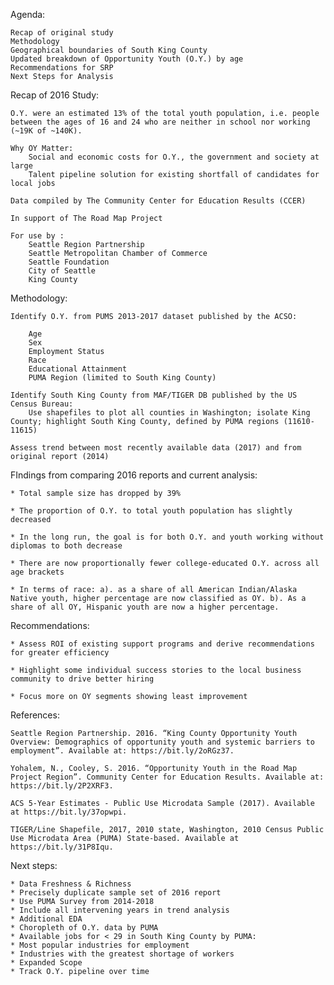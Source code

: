 Agenda: 

    Recap of original study
    Methodology
    Geographical boundaries of South King County
    Updated breakdown of Opportunity Youth (O.Y.) by age
    Recommendations for SRP
    Next Steps for Analysis


Recap of 2016 Study: 

    O.Y. were an estimated 13% of the total youth population, i.e. people between the ages of 16 and 24 who are neither in school nor working (~19K of ~140K).

    Why OY Matter: 
        Social and economic costs for O.Y., the government and society at large
        Talent pipeline solution for existing shortfall of candidates for local jobs

    Data compiled by The Community Center for Education Results (CCER)
    
    In support of The Road Map Project
    
    For use by :
        Seattle Region Partnership 
        Seattle Metropolitan Chamber of Commerce
        Seattle Foundation
        City of Seattle
        King County


Methodology:

    Identify O.Y. from PUMS 2013-2017 dataset published by the ACSO:
    
        Age
        Sex
        Employment Status
        Race
        Educational Attainment
        PUMA Region (limited to South King County)

    Identify South King County from MAF/TIGER DB published by the US Census Bureau: 
        Use shapefiles to plot all counties in Washington; isolate King County; highlight South King County, defined by PUMA regions (11610-11615)

    Assess trend between most recently available data (2017) and from original report (2014)

FIndings from comparing 2016 reports and current analysis:

    * Total sample size has dropped by 39%

    * The proportion of O.Y. to total youth population has slightly decreased

    * In the long run, the goal is for both O.Y. and youth working without diplomas to both decrease 

    * There are now proportionally fewer college-educated O.Y. across all age brackets
    
    * In terms of race: a). as a share of all American Indian/Alaska Native youth, higher percentage are now classified as OY. b). As a share of all OY, Hispanic youth are now a higher percentage. 

    
    
Recommendations:
    
    * Assess ROI of existing support programs and derive recommendations for greater efficiency

    * Highlight some individual success stories to the local business community to drive better hiring

    * Focus more on OY segments showing least improvement


References: 

    Seattle Region Partnership. 2016. “King County Opportunity Youth Overview: Demographics of opportunity youth and systemic barriers to employment”. Available at: https://bit.ly/2oRGz37.

    Yohalem, N., Cooley, S. 2016. “Opportunity Youth in the Road Map Project Region”. Community Center for Education Results. Available at: https://bit.ly/2P2XRF3.

    ACS 5-Year Estimates - Public Use Microdata Sample (2017). Available at https://bit.ly/37opwpi. 

    TIGER/Line Shapefile, 2017, 2010 state, Washington, 2010 Census Public Use Microdata Area (PUMA) State-based. Available at https://bit.ly/31P8Iqu.
    
    
Next steps: 

    * Data Freshness & Richness
    * Precisely duplicate sample set of 2016 report
    * Use PUMA Survey from 2014-2018
    * Include all intervening years in trend analysis
    * Additional EDA
    * Choropleth of O.Y. data by PUMA 
    * Available jobs for < 29 in South King County by PUMA:
    * Most popular industries for employment
    * Industries with the greatest shortage of workers
    * Expanded Scope
    * Track O.Y. pipeline over time

